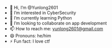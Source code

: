 - 👋 Hi, I’m @Yunlong2601
- 👀 I’m interested in CyberSecurity
- 🌱 I’m currently learning Python
- 💞️ I’m looking to collaborate on app development
- 📫 How to reach me: yunlong2601@gmail.com
- 😄 Pronouns: he/him
- ⚡ Fun fact: I love ctf

<!---
Yunlong2601/Yunlong2601 is a ✨ special ✨ repository because its `README.md` (this file) appears on your GitHub profile.
You can click the Preview link to take a look at your changes.
--->
